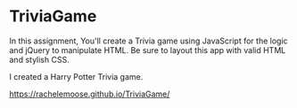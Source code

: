 # TriviaGame
In this assignment, You'll create a Trivia game using JavaScript for the logic and jQuery to manipulate HTML. Be sure to layout this app with valid HTML and stylish CSS.

I created a Harry Potter Trivia game. 


https://rachelemoose.github.io/TriviaGame/
